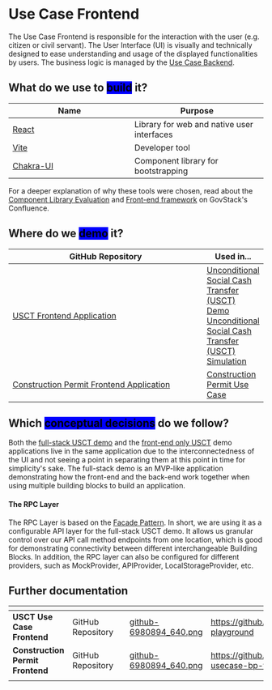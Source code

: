 # Use Case Frontend

The Use Case Frontend is responsible for the interaction with the user (e.g. citizen or civil servant). The User Interface (UI) is visually and technically designed to ease understanding and usage of the displayed functionalities by users. The business logic is managed by the [Use Case Backend](use-case-backend.md).

## What do we use to <mark style="background-color:blue;">build</mark> it?

<table><thead><tr><th width="225">Name</th><th>Purpose</th></tr></thead><tbody><tr><td><a href="https://react.dev/">React</a></td><td>Library for web and native user interfaces</td></tr><tr><td><a href="https://vitejs.dev/">Vite</a></td><td>Developer tool</td></tr><tr><td><a href="https://chakra-ui.com/">Chakra-UI</a></td><td>Component library for bootstrapping</td></tr></tbody></table>

For a deeper explanation of why these tools were chosen, read about the [Component Library Evaluation](https://govstack-global.atlassian.net/wiki/spaces/DEMO/pages/96043009/Component+Library+Evaluation) and [Front-end framework](https://govstack-global.atlassian.net/wiki/spaces/DEMO/pages/95912054/Frontend+Framework) on GovStack's Confluence.

## Where do we <mark style="background-color:blue;">demo</mark> it?

<table><thead><tr><th width="378">GitHub Repository</th><th>Used in...</th></tr></thead><tbody><tr><td><a href="https://github.com/GovStackWorkingGroup/sandbox-playground">USCT Frontend Application</a></td><td><a href="../access-demos/usct-use-case.md">Unconditional Social Cash Transfer (USCT) Demo</a><br><a href="https://www.govstack.global/our-offerings/govspecs/simulation/">Unconditional Social Cash Transfer (USCT) Simulation</a></td></tr><tr><td><a href="https://github.com/GovStackWorkingGroup/sandbox-usecase-bp-frontend">Construction Permit Frontend Application</a></td><td><a href="../access-demos/construction-permit-use-case.md">Construction Permit Use Case</a></td></tr></tbody></table>

## Which <mark style="background-color:blue;">conceptual decisions</mark> do we follow?

Both the [full-stack USCT demo](../access-demos/usct-use-case.md) and the [front-end only USCT](https://www.govstack.global/our-offerings/govspecs/simulation/) demo applications live in the same application due to the interconnectedness of the UI and not seeing a point in separating them at this point in time for simplicity's sake. The full-stack demo is an MVP-like application demonstrating how the front-end and the back-end work together when using multiple building blocks to build an application.

#### The RPC Layer

The RPC Layer is based on the [Facade Pattern](https://en.wikipedia.org/wiki/Facade\_pattern). In short, we are using it as a configurable API layer for the full-stack USCT demo. It allows us granular control over our API call method endpoints from one location, which is good for demonstrating connectivity between different interchangeable Building Blocks. In addition, the RPC layer can also be configured for different providers, such as MockProvider, APIProvider, LocalStorageProvider, etc.

## Further documentation

<table data-view="cards"><thead><tr><th></th><th></th><th></th><th data-hidden data-card-cover data-type="files"></th><th data-hidden data-card-target data-type="content-ref"></th></tr></thead><tbody><tr><td><strong>USCT Use Case Frontend</strong></td><td>GitHub Repository</td><td></td><td><a href="../.gitbook/assets/github-6980894_640.png">github-6980894_640.png</a></td><td><a href="https://github.com/GovStackWorkingGroup/sandbox-playground">https://github.com/GovStackWorkingGroup/sandbox-playground</a></td></tr><tr><td><strong>Construction Permit Frontend</strong></td><td>GitHub Repository</td><td></td><td><a href="../.gitbook/assets/github-6980894_640.png">github-6980894_640.png</a></td><td><a href="https://github.com/GovStackWorkingGroup/sandbox-usecase-bp-frontend">https://github.com/GovStackWorkingGroup/sandbox-usecase-bp-frontend</a></td></tr><tr><td></td><td></td><td></td><td></td><td></td></tr></tbody></table>
